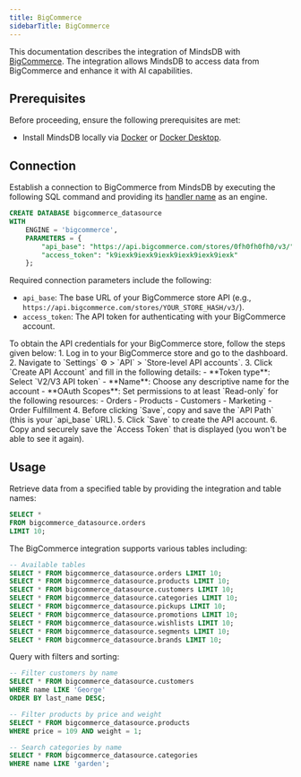 ```yaml
---
title: BigCommerce
sidebarTitle: BigCommerce
---
```


This documentation describes the integration of MindsDB with [BigCommerce](https://www.bigcommerce.com/). The integration allows MindsDB to access data from BigCommerce and enhance it with AI capabilities.

## Prerequisites

Before proceeding, ensure the following prerequisites are met:

 - Install MindsDB locally via [Docker](https://docs.mindsdb.com/setup/self-hosted/docker) or [Docker Desktop](https://docs.mindsdb.com/setup/self-hosted/docker-desktop).

## Connection

Establish a connection to BigCommerce from MindsDB by executing the following SQL command and providing its [handler name](https://github.com/mindsdb/mindsdb/tree/main/mindsdb/integrations/handlers/bigcommerce_handler) as an engine.

```sql
CREATE DATABASE bigcommerce_datasource
WITH
    ENGINE = 'bigcommerce',
    PARAMETERS = {
        "api_base": "https://api.bigcommerce.com/stores/0fh0fh0fh0/v3/",
        "access_token": "k9iexk9iexk9iexk9iexk9iexk9iexk"
    };
```

Required connection parameters include the following:

* `api_base`: The base URL of your BigCommerce store API (e.g., `https://api.bigcommerce.com/stores/YOUR_STORE_HASH/v3/`).
* `access_token`: The API token for authenticating with your BigCommerce account.

<Tip>
To obtain the API credentials for your BigCommerce store, follow the steps given below:
1. Log in to your BigCommerce store and go to the dashboard.
2. Navigate to `Settings` ⚙️ > `API` > `Store-level API accounts`.
3. Click `Create API Account` and fill in the following details:
   - **Token type**: Select `V2/V3 API token`
   - **Name**: Choose any descriptive name for the account
   - **OAuth Scopes**: Set permissions to at least `Read-only` for the following resources:
     - Orders
     - Products
     - Customers
     - Marketing
     - Order Fulfillment
4. Before clicking `Save`, copy and save the `API Path` (this is your `api_base` URL).
5. Click `Save` to create the API account.
6. Copy and securely save the `Access Token` that is displayed (you won't be able to see it again).
</Tip>

## Usage

Retrieve data from a specified table by providing the integration and table names:

```sql
SELECT *
FROM bigcommerce_datasource.orders
LIMIT 10;
```

The BigCommerce integration supports various tables including:

```sql
-- Available tables
SELECT * FROM bigcommerce_datasource.orders LIMIT 10;
SELECT * FROM bigcommerce_datasource.products LIMIT 10;
SELECT * FROM bigcommerce_datasource.customers LIMIT 10;
SELECT * FROM bigcommerce_datasource.categories LIMIT 10;
SELECT * FROM bigcommerce_datasource.pickups LIMIT 10;
SELECT * FROM bigcommerce_datasource.promotions LIMIT 10;
SELECT * FROM bigcommerce_datasource.wishlists LIMIT 10;
SELECT * FROM bigcommerce_datasource.segments LIMIT 10;
SELECT * FROM bigcommerce_datasource.brands LIMIT 10;
```

Query with filters and sorting:

```sql
-- Filter customers by name
SELECT * FROM bigcommerce_datasource.customers 
WHERE name LIKE 'George' 
ORDER BY last_name DESC;

-- Filter products by price and weight
SELECT * FROM bigcommerce_datasource.products 
WHERE price = 109 AND weight = 1;

-- Search categories by name
SELECT * FROM bigcommerce_datasource.categories 
WHERE name LIKE 'garden';
```
